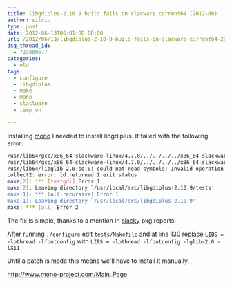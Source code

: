 ```yaml
---
title: libgdiplus-2.10.9 build fails on slacware current64 (2012-06)
author: silviu
type: post
date: 2012-06-13T06:01:08+00:00
url: /2012/06/13/libgdiplus-2-10-9-build-fails-on-slacware-current64-2012-06/
dsq_thread_id:
  - 723808677
categories:
  - old
tags:
  - configure
  - libgdiplus
  - make
  - mono
  - slaclware
  - temp_on

---
```

Installing <a href="http://www.mono-project.com/Main_Page" target="_blank" rel="noopener">mono</a> I needed to install libgdiplus. It failed with the following error:

```bash
/usr/lib64/gcc/x86_64-slackware-linux/4.7.0/../../../../x86_64-slackware-linux/bin/ld: testgdi.o: undefined reference to symbol 'g_free'
/usr/lib64/gcc/x86_64-slackware-linux/4.7.0/../../../../x86_64-slackware-linux/bin/ld: note: 'g_free' is defined in DSO /usr/lib64/libglib-2.0.so.0 so try adding it to the linker command line
/usr/lib64/libglib-2.0.so.0: could not read symbols: Invalid operation
collect2: error: ld returned 1 exit status
make[2]: *** [testgdi] Error 1
make[2]: Leaving directory `/usr/local/src/libgdiplus-2.10.9/tests'
make[1]: *** [all-recursive] Error 1
make[1]: Leaving directory `/usr/local/src/libgdiplus-2.10.9'
make: *** [all] Error 2
```

The fix is simple, thanks to a mention in <a href="https://www.slacky.eu/asche64/pkgreports/" target="_blank" rel="noopener">slacky</a> pkg reports:

After running `./configure` edit `tests/Makefile` and at line 130 replace `LIBS = -lpthread -lfontconfig` with `LIBS = -lpthread -lfontconfig -lglib-2.0 -lX11`

Until a patch is made this means we'll have to install it manually.

http://www.mono-project.com/Main_Page